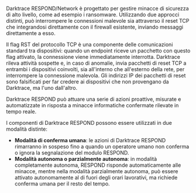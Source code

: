 Darktrace RESPOND/Network è progettato per gestire minacce di sicurezza di alto livello, come ad esempio i ransomware. Utilizzando due approcci distinti, può interrompere le connessioni malevole sia attraverso il reset TCP che integrandosi direttamente con il firewall esistente, inviando messaggi direttamente a esso.

Il flag RST del protocollo TCP è una componente delle comunicazioni standard tra dispositivi: quando un endpoint riceve un pacchetto con questo flag attivato, la connessione viene immediatamente interrotta. Darktrace rileva attività sospette e, in caso di anomalie, invia pacchetti di reset TCP a entrambi i dispositivi coinvolti, sia all'interno che all'esterno della rete, per interrompere la connessione malevola. Gli indirizzi IP dei pacchetti di reset sono falsificati per far credere ai dispositivi che non provengano da Darktrace, ma l'uno dall'altro.

Darktrace RESPOND può attuare una serie di azioni proattive, misurate e automatizzate in risposta a minacce informatiche confermate rilevate in tempo reale.

I componenti di Darktrace RESPOND possono essere utilizzati in due modalità distinte:
- **Modalità di conferma umana**: le azioni di Darktrace RESPOND rimarranno in sospeso fino a quando un operatore umano non conferma o ignora la segnalazione del modulo RESPOND.
- **Modalità autonoma o parzialmente autonoma**: in modalità completamente autonoma, RESPOND risponde automaticamente alle minacce, mentre nella modalità parzialmente autonoma, può essere attivato autonomamente al di fuori degli orari lavorativi, ma richiede conferma umana per il resto del tempo.



